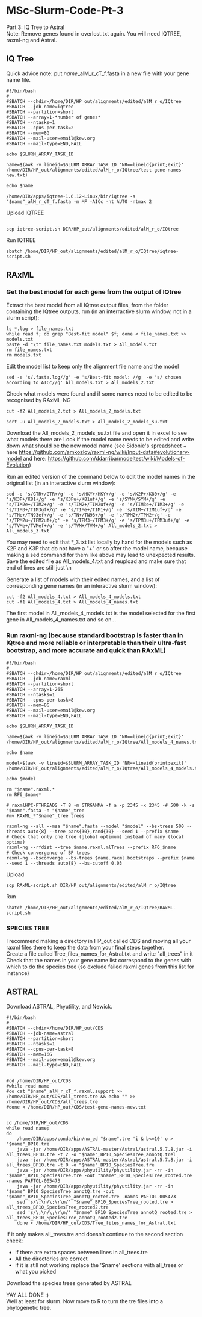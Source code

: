 # MSc-Slurm-Code-Pt-3
Part 3: IQ Tree to Astral   
Note: Remove genes found in overlost.txt again. 
You will need IQTREE, raxml-ng and Astral.

## IQ Tree
Quick advice note: put *name*_alM_r_cT_f.fasta in a new file with your gene name file.

```
#!/bin/bash
#
#SBATCH --chdir=/home/DIR/HP_out/alignments/edited/alM_r_o/IQtree
#SBATCH --job-name=iqtree
#SBATCH --partition=short       
#SBATCH --array=1-*number of genes*
#SBATCH --ntasks=1
#SBATCH --cpus-per-task=2
#SBATCH --mem=8G
#SBATCH --mail-user=email@kew.org
#SBATCH --mail-type=END,FAIL

echo $SLURM_ARRAY_TASK_ID

name=$(awk -v lineid=$SLURM_ARRAY_TASK_ID 'NR==lineid{print;exit}' /home/DIR/HP_out/alignments/edited/alM_r_o/IQtree/test-gene-names-new.txt)

echo $name

/home/DIR/apps/iqtree-1.6.12-Linux/bin/iqtree -s "$name"_alM_r_cT_f.fasta -m MF -AICc -nt AUTO -ntmax 2

```

Upload IQTREE
```

scp iqtree-script.sh DIR/HP_out/alignments/edited/alM_r_o/IQtree
```

Run IQTREE
```
sbatch /home/DIR/HP_out/alignments/edited/alM_r_o/IQtree/iqtree-script.sh
```

## RAxML

### Get the best model for each gene from the output of IQtree
Extract the best model from all IQtree output files, from the folder containing the IQtree outputs, run (in an interractive slurm window, not in a slurm script):
```
ls *.log > file_names.txt
while read f; do grep "Best-fit model" $f; done < file_names.txt >> models.txt
paste -d "\t" file_names.txt models.txt > All_models.txt
rm file_names.txt
rm models.txt
```
Edit the model list to keep only the alignment file name and the model
```
sed -e 's/.fasta.log//g' -e 's/Best-fit model: //g' -e 's/ chosen according to AICc//g' All_models.txt > All_models_2.txt
```

Check what models were found and if some names need to be edited to be recognised by RAxML-NG
```
cut -f2 All_models_2.txt > All_models_2_models.txt
```
```
sort -u All_models_2_models.txt > All_models_2_models_su.txt
```
Download the All_models_2_models_su.txt file and open it in excel to see what models there are
Look if the model name needs to be edited and write down what should be the new model name  (see Sidonie's spreadsheet + here https://github.com/amkozlov/raxml-ng/wiki/Input-data#evolutionary-model and here: https://github.com/ddarriba/modeltest/wiki/Models-of-Evolution)

Run an edited version of the command below to edit the model names in the original list (in an interactive slurm window):
```
sed -e 's/GTR+/GTR+/g' -e 's/HKY+/HKY+/g' -e 's/K2P+/K80+/g' -e 's/K3P+/K81+/g' -e 's/K3Pu+/K81uf+/g' -e 's/SYM+/SYM+/g' -e 's/TIM2e+/TIM2+/g' -e 's/TIM2+/TIM2uf+/g' -e 's/TIM3e+/TIM3+/g' -e 's/TIM3+/TIM3uf+/g' -e 's/TIMe+/TIM1+/g' -e 's/TIM+/TIM1uf+/g' -e 's/TNe+/TN93ef+/g' -e 's/TN+/TN93+/g' -e 's/TPM2+/TPM2+/g' -e 's/TPM2u+/TPM2uf+/g' -e 's/TPM3+/TPM3+/g' -e 's/TPM3u+/TPM3uf+/g' -e 's/TVMe+/TVMef+/g' -e 's/TVM+/TVM+/g' All_models_2.txt > All_models_3.txt
```

You may need to edit that *_3.txt list locally by hand for the models such as K2P and K3P that do not have a "+" or so after the model name, because making a sed command for them like above may lead to unexpected results. Save the edited file as All_models_4.txt and reupload and make sure that end of lines are still just \n


Generate a list of models with their edited names, and a list of corresponding gene names (in an interactive slurm window):
```
cut -f2 All_models_4.txt > All_models_4_models.txt
cut -f1 All_models_4.txt > All_models_4_names.txt
```
The first model in All_models_4_models.txt is the model selected for the first gene in All_models_4_names.txt and so on...

### Run raxml-ng (because standard bootstrap is faster than in IQtree and more reliable or interpretable than their ultra-fast bootstrap, and more accurate and quick than RAxML)

```
#!/bin/bash
#
#SBATCH --chdir=/home/DIR/HP_out/alignments/edited/alM_r_o/IQtree
#SBATCH --job-name=raxml
#SBATCH --partition=short
#SBATCH --array=1-265
#SBATCH --ntasks=1
#SBATCH --cpus-per-task=8
#SBATCH --mem=8G
#SBATCH --mail-user=email@kew.org
#SBATCH --mail-type=END,FAIL

echo $SLURM_ARRAY_TASK_ID

name=$(awk -v lineid=$SLURM_ARRAY_TASK_ID 'NR==lineid{print;exit}' /home/DIR/HP_out/alignments/edited/alM_r_o/IQtree/All_models_4_names.txt)

echo $name

model=$(awk -v lineid=$SLURM_ARRAY_TASK_ID 'NR==lineid{print;exit}' /home/DIR/HP_out/alignments/edited/alM_r_o/IQtree/All_models_4_models.txt)

echo $model

rm "$name".raxml.*
rm RF6_$name*

# raxmlHPC-PTHREADS -T 8 -m GTRGAMMA -f a -p 2345 -x 2345 -# 500 -k -s "$name".fasta -n "$name"_tree
#mv RAxML_*"$name"_tree trees

raxml-ng --all --msa "$name".fasta --model "$model" --bs-trees 500 --threads auto{8} --tree pars{30},rand{30} --seed 1 --prefix $name
# Check that only one tree (global optimum) instead of many (local optima)
raxml-ng --rfdist --tree $name.raxml.mlTrees --prefix RF6_$name
# Check convergence of BP trees
raxml-ng --bsconverge --bs-trees $name.raxml.bootstraps --prefix $name --seed 1 --threads auto{8} --bs-cutoff 0.03
```

Upload
```
scp RAxML-script.sh DIR/HP_out/alignments/edited/alM_r_o/IQtree
```

Run
```
sbatch /home/DIR/HP_out/alignments/edited/alM_r_o/IQtree/RAxML-script.sh
```

### SPECIES TREE
I recommend making a directory in HP_out called CDS and moving all your raxml files there to keep the data from your final steps together.	
Create a file called Tree_files_names_for_Astral.txt and write "all_trees" in it	
Check that the names in your gene name list correspond to the genes with which to do the species tree (so exclude failed raxml genes from this list for instance)

## ASTRAL
Download ASTRAL, Phyutility, and Newick.

```
#!/bin/bash
#
#SBATCH --chdir=/home/DIR/HP_out/CDS
#SBATCH --job-name=astral
#SBATCH --partition=short
#SBATCH --ntasks=1
#SBATCH --cpus-per-task=8
#SBATCH --mem=16G 
#SBATCH --mail-user=email@kew.org
#SBATCH --mail-type=END,FAIL


#cd /home/DIR/HP_out/CDS
#while read name
#do cat "$name"_alM_r_cT_f.raxml.support >> /home/DIR/HP_out/CDS/all_trees.tre && echo "" >> /home/DIR/HP_out/CDS/all_trees.tre
#done < /home/DIR/HP_out/CDS/test-gene-names-new.txt


cd /home/DIR/HP_out/CDS
while read name;
do	
	/home/DIR/apps/conda/bin/nw_ed "$name".tre 'i & b<=10' o > "$name"_BP10.tre
	java -jar /home/DIR/apps/ASTRAL-master/Astral/astral.5.7.8.jar -i all_trees_BP10.tre -t 2 -o "$name"_BP10_SpeciesTree_annotQ.trel
	java -jar /home/DIR/apps/ASTRAL-master/Astral/astral.5.7.8.jar -i all_trees_BP10.tre -t 0 -o "$name"_BP10_SpeciesTree.tre
	java -jar /home/DIR/apps/phyutility/phyutility.jar -rr -in "$name"_BP10_SpeciesTree.tre -out "$name"_BP10_SpeciesTree_rooted.tre -names PAFTOL-005473
	java -jar /home/DIR/apps/phyutility/phyutility.jar -rr -in "$name"_BP10_SpeciesTree_annotQ.tre -out "$name"_BP10_SpeciesTree_annotQ_rooted.tre -names PAFTOL-005473
	sed 's/\;\n/\;\r\n/' "$name"_BP10_SpeciesTree_rooted.tre > all_trees_BP10_SpeciesTree_rooted2.tre
	sed 's/\;\n/\;\r\n/' "$name"_BP10_SpeciesTree_annotQ_rooted.tre > all_trees_BP10_SpeciesTree_annotQ_rooted2.tre
	done < /home/DIR/HP_out/CDS/Tree_files_names_for_Astral.txt
```
If it only makes all_trees.tre and doesn't continue to the second section check:	
- If there are extra spaces between lines in all_trees.tre	
- All the directories are correct	
- If it is still not working replace the '$name' sections with all_trees or what you picked	

Download the species trees generated by ASTRAL	
	
YAY ALL DONE :)		
Well at least for slurm. Now move to R to turn the tre files into a phylogenetic tree.
